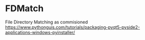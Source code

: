 # FDMatch
 File Directory Matching as commisioned
https://www.pythonguis.com/tutorials/packaging-pyqt5-pyside2-applications-windows-pyinstaller/
